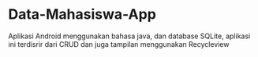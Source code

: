 # Data-Mahasiswa-App
Aplikasi Android menggunakan bahasa java, dan database SQLite, aplikasi ini terdisrir dari CRUD dan juga tampilan menggunakan Recycleview
